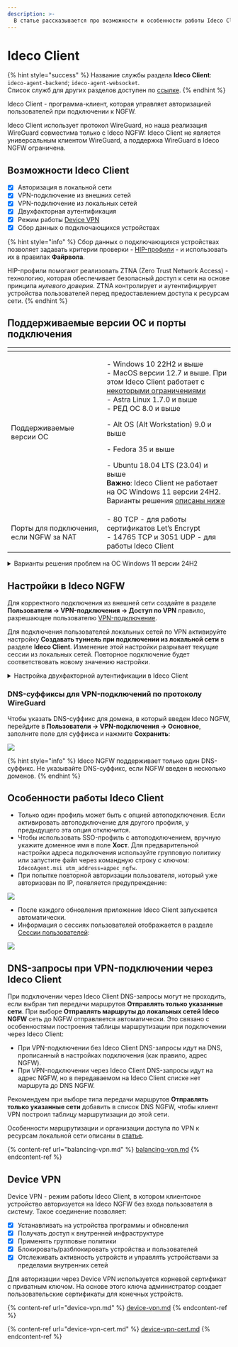 ```yaml
---
description: >-
  В статье рассказывается про возможности и особенности работы Ideco Сlient.
---
```


# Ideco Client

{% hint style="success" %}
Название службы раздела **Ideco Сlient**: `ideco-agent-backend`; `ideco-agent-websocket`.\
Список служб для других разделов доступен по [ссылке](/settings/server-management/terminal/README.md).
{% endhint %}

Ideco Client - программа-клиент, которая управляет авторизацией пользователей при подключении к NGFW.

Ideco Client использует протокол WireGuard, но наша реализация WireGuard совместима только с Ideco NGFW: Ideco Client не является универсальным клиентом WireGuard, а поддержка WireGuard в Ideco NGFW ограничена.

## Возможности Ideco Сlient

* [x] Авторизация в локальной сети
* [x] VPN-подключение из внешних сетей
* [x] VPN-подключение из локальных сетей
* [x] Двухфакторная аутентификация
* [x] Режим работы [Device VPN](/settings/users/ideco-client/device-vpn.md)
* [x] Сбор данных о подключающихся устройствах

{% hint style="info" %}
Сбор данных о подключающихся устройствах позволяет задавать критерии проверки - [HIP-профили](/settings/users/hip-profiles.md) - и использовать их в правилах **Файрвола**.

HIP-профили помогают реализовать ZTNA (Zero Trust Network Access) - технологию, которая обеспечивает безопасный доступ к сети на основе принципа _нулевого доверия_. ZTNA контролирует и аутентифицирует устройства пользователей перед предоставлением доступа к ресурсам сети.
{% endhint %}

## Поддерживаемые версии ОС и порты подключения

<table data-header-hidden><thead><tr><th width="200"></th><th></th></tr></thead><tbody><tr><td>Поддерживаемые версии ОС</td><td><p>- Windows 10 22H2 и выше<br>- MacOS версии 12.7 и выше. При этом Ideco Client работает с <a href="ideco-client-macos.md">некоторыми ограничениями</a><br>- Astra Linux 1.7.0 и выше<br>- РЕД ОС 8.0 и выше</p><p>- Alt OS (Alt Workstation) 9.0 и выше</p><p>- Fedora 35 и выше</p><p>- Ubuntu 18.04 LTS (23.04) и выше<br><strong>Важно</strong>: Ideco Client не работает на ОС Windows 11 версии 24H2. Варианты решения <a href="./#varianty-resheniya-problem-na-os-windows-11-versii-24h2">описаны ниже</a></p></td></tr><tr><td>Порты для подключения, если NGFW за NAT</td><td>- 80 TCP - для работы сертификатов Let’s Encrypt<br>- 14765 TCP и 3051 UDP - для работы Ideco Client</td></tr></tbody></table>

<details>

<summary>Варианты решения проблем на ОС Windows 11 версии 24H2</summary>

**Вариант 1.** Включить компонент **Virtual Machine Platform**:

  1\. Установите последнюю версию [MS Visual C++ Redistributable](https://learn.microsoft.com/en-us/cpp/windows/latest-supported-vc-redist).

  2\. Нажмите комбинацию клавиш **Windows + R** и введите команду `appwiz.cpl`.

  3\. В левой части окна выберите **Включение или отключение компонентов Windows**.

  4\. Включите функцию **Virtual Machine Platform** (**Платформа виртуальной машины**).

  5\. Нажмите **ОК** и перезагрузите компьютер.

**Вариант 2.** Вернуть предыдущую версию операционной системы Windows 11 23H2.

**Вариант 3.** Использовать альтернативный способ [VPN-подключения](/settings/users/authorization/vpn-connection/README.md).

</details>

## Настройки в Ideco NGFW

Для корректного подключения из внешней сети создайте в разделе **Пользователи -> VPN-подключения -> Доступ по VPN** правило, разрешающее пользователю [VPN-подключение](/settings/users/authorization/vpn-connection/README.md).

Для подключения пользователей локальных сетей по VPN активируйте настройку **Создавать туннель при подключении из локальной сети** в разделе **Ideco Client**. Изменение этой настройки разрывает текущие сессии из локальных сетей. Повторное подключение будет соответствовать новому значению настройки.

<details>

<summary>Настройка двухфакторной аутентификации в Ideco Client</summary>

**В веб-интерфейсе Ideco NGFW:**

1\. Создайте учетную запись пользователя в разделе **Пользователи -> Учетные записи**.

2\. Перейдите в раздел **Пользователи -> Двухфакторная аутентификация** и выберите подходящие типы. Настройте двухфакторную аутентификацию способами, указанными в [статье](/settings/users/two-factor-authentication.md).

3\. Добавьте правило в разделе **Пользователи -> VPN-подключения -> Доступ по VPN**. В настройках правила укажите созданную учетную запись пользователя и тип двухфакторной аутентификации, выбранный в шаге 2. В поле **Протоколы** укажите значение **Любой**:

![](/.gitbook/assets/vpn-authorization2.png)

**На устройстве пользователя:**

1\. Установите и запустите приложение Ideco Client. Инструкции по установке: [Windows](/settings/users/ideco-client/ideco-client-windows.md), [MacOS](/settings/users/ideco-client/ideco-client-macos.md), [Linux](/settings/users/ideco-client/ideco-client-linux.md).

2\. Авторизуйтесь через настроенную учетную запись пользователя:

 ![](/.gitbook/assets/ideco-client2.png)

3\. Введите код двухфакторной аутентификации:

![](/.gitbook/assets/ideco-client9.png)

</details>

### DNS-суффиксы для VPN-подключений по протоколу WireGuard

Чтобы указать DNS-суффикс для домена, в который введен Ideco NGFW, перейдите в **Пользователи -> VPN-подключения -> Основное**, заполните поле для суффикса и нажмите **Сохранить**:

![](/.gitbook/assets/vpn-authorization17.png)

{% hint style="info" %}
Ideco NGFW поддерживает только один DNS-суффикс. Не указывайте DNS-суффикс, если NGFW введен в несколько доменов.
{% endhint %}

## Особенности работы Ideco Client

* Только один профиль может быть с опцией автоподключения. Если активировать автоподключение для другого профиля, у предыдущего эта опция отключится.
* Чтобы использовать SSO-профиль с автоподключением, вручную укажите доменное имя в поле **Хост**. Для предварительной настройки адреса подключения используйте групповую политику или запустите файл через командную строку с ключом: `IdecoAgent.msi utm_address=адрес_ngfw`.
* При попытке повторной авторизации пользователя, который уже авторизован по IP, появляется предупреждение:

![](/.gitbook/assets/ideco-client8.png)

* После каждого обновления приложение Ideco Client запускается автоматически.
* Информация о сессиях пользователей отображается в разделе [Сессии пользователей](/settings/monitor/authorized-users.md):

![](/.gitbook/assets/monitor-connections8.png)

## DNS-запросы при VPN-подключении через Ideco Client

При подключении через Ideco Client DNS-запросы могут не проходить, если выбран тип передачи маршрутов **Отправлять только указанные сети**. При выборе **Отправлять маршруты до локальных сетей Ideco NGFW** сеть до NGFW отправляется автоматически. Это связано с особенностями построения таблицы маршрутизации при подключении через Ideco Client:

* При VPN-подключении без Ideco Client DNS-запросы идут на DNS, прописанный в настройках подключения (как правило, адрес NGFW).
* При VPN-подключении через Ideco Client DNS-запросы идут на адрес NGFW, но в передаваемом на Ideco Client списке нет маршрута до DNS NGFW.

Рекомендуем при выборе типа передачи маршрутов **Отправлять только указанные сети** добавить в список DNS NGFW, чтобы клиент VPN построил таблицу маршрутизации до этой сети.

Особенности маршрутизации и организации доступа по VPN к ресурсам локальной сети описаны в [статье](/settings/users/authorization/vpn-connection/features.md).

{% content-ref url="balancing-vpn.md" %}
[balancing-vpn.md](/settings/users/ideco-client/balancing-vpn.md)
{% endcontent-ref %}

## Device VPN

Device VPN - режим работы Ideco Client, в котором клиентское устройство авторизуется на Ideco NGFW без входа пользователя в систему. Такое соединение позволяет:

* [x] Устанавливать на устройства программы и обновления
* [x] Получать доступ к внутренней инфраструктуре
* [x] Применять групповые политики
* [x] Блокировать/разблокировать устройства и пользователей
* [x] Отслеживать активность устройств и управлять устройствами за пределами внутренних сетей

Для авторизации через Device VPN используется корневой сертификат с приватным ключом. На основе этого ключа администратор создает пользовательские сертификаты для конечных устройств.

{% content-ref url="device-vpn.md" %}
[device-vpn.md](/settings/users/ideco-client/device-vpn.md)
{% endcontent-ref %}

{% content-ref url="device-vpn-cert.md" %}
[device-vpn-cert.md](/settings/users/ideco-client/device-vpn-cert.md)
{% endcontent-ref %}